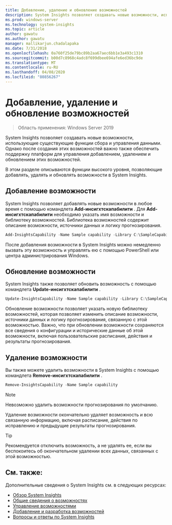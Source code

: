 ```yaml
---
title: Добавление, удаление и обновление возможностей
description: System Insights позволяет создавать новые возможности, использующие существующие функции сбора и управления данными. Важно также иметь поддержку платформы для управления добавлением, удалением и обновлением этих возможностей. В этом разделе описываются функции высокого уровня, позволяющие добавлять, удалять и обновлять возможности в System Insights.
ms.prod: windows-server
ms.technology: system-insights
ms.topic: article
author: gawatu
ms.author: gawatu
manager: mallikarjun.chadalapaka
ms.date: 7/31/2018
ms.openlocfilehash: 0a760f25de79bc89b2aa67aec6bb1e3a493c1310
ms.sourcegitcommit: b00d7c8968c4adc8f699dbee694afe6ed36bc9de
ms.translationtype: MT
ms.contentlocale: ru-RU
ms.lasthandoff: 04/08/2020
ms.locfileid: "80856267"
---
```

# <a name="adding-removing-and-updating-capabilities"></a>Добавление, удаление и обновление возможностей

>Область применения: Windows Server 2019

System Insights позволяет создавать новые возможности, использующие существующие функции сбора и управления данными. Однако после создания этих возможностей важно также обеспечить поддержку платформ для управления добавлением, удалением и обновлением этих возможностей. 

В этом разделе описываются функции высокого уровня, позволяющие добавлять, удалять и обновлять возможности в System Insights. 

## <a name="adding-a-capability"></a>Добавление возможности
System Insights позволяет добавлять новые возможности в любое время с помощью командлета **Add-инсигхтскапабилити** . Для **Add-инсигхтскапабилити** необходимо указать имя возможности и библиотеку возможностей. Библиотека возможностей содержит описание возможности, источники данных и логику прогнозирования.

```PowerShell
Add-InsightsCapability -Name Sample capability -Library C:\SampleCapability.dll
```

После добавления возможности в System Insights можно немедленно вызвать эту возможность и управлять ею с помощью PowerShell или центра администрирования Windows. 

## <a name="updating-a-capability"></a>Обновление возможности
System Insights также позволяет обновить возможность с помощью командлета **Update-инсигхтскапабилити** .

```PowerShell
Update-InsightsCapability -Name Sample capability -Library C:\SampleCapabilityv2.dll
```

Обновление возможности позволяет указать новую библиотеку возможностей, которая позволяет изменить описание возможности, источники данных и логику прогнозирования, связанную с этой возможностью. Важно, что при обновлении возможности сохраняются все сведения о конфигурации и исторические данные об этой возможности, включая пользовательские расписания, действия и результаты прогнозирования. 

## <a name="removing-a-capability"></a>Удаление возможности
Вы также можете удалить возможности в System Insights с помощью командлета **Remove-инсигхтскапабилити** . 

```PowerShell
Remove-InsightsCapability -Name Sample capability 
```
>[!NOTE]
>Невозможно удалить возможности прогнозирования по умолчанию.

Удаление возможности окончательно удаляет возможность и всю связанную информацию, включая расписание, действия по исправлению и предыдущие результаты прогнозирования. 

>[!TIP]
>Рекомендуется отключить возможность, а не удалять ее, если вы беспокоитесь об окончательном удалении всех данных, связанных с этой возможностью. 

## <a name="see-also"></a>См. также:
Дополнительные сведения о System Insights см. в следующих ресурсах:

- [Обзор System Insights](overview.md)
- [Общие сведения о возможностях](understanding-capabilities.md)
- [Управление возможностями](managing-capabilities.md)
- [Добавление и разработка возможностей](adding-and-developing-capabilities.md)
- [Вопросы и ответы по System Insights](faq.md)
